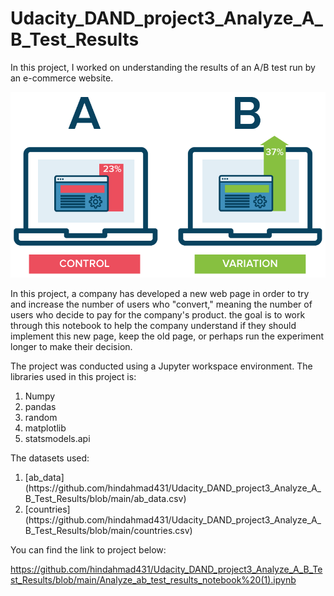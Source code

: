 # Udacity_DAND_project3_Analyze_A_B_Test_Results
In this project, I worked on understanding the results of an A/B test run by an e-commerce website. 

<img src="ab-testing.png" />


In this project, a company has developed a new web page in order to try and increase the number of users who "convert," meaning the number of users who decide to pay for the company's product. the goal is to work through this notebook to help the company understand if they should implement this new page, keep the old page, or perhaps run the experiment longer to make their decision.

The project was conducted using a Jupyter workspace environment. The libraries used in this project is: 

  <ol>
    <li>Numpy</li>
    <li>pandas</li>
    <li>random</li>
    <li>matplotlib</li>
    <li>statsmodels.api</li>
  </ol>
  

The datasets used: 
  <ol>
    <li> [ab_data](https://github.com/hindahmad431/Udacity_DAND_project3_Analyze_A_B_Test_Results/blob/main/ab_data.csv) </li>
    <li> [countries](https://github.com/hindahmad431/Udacity_DAND_project3_Analyze_A_B_Test_Results/blob/main/countries.csv) </li>
  </ol>

You can find the link to project below: 

https://github.com/hindahmad431/Udacity_DAND_project3_Analyze_A_B_Test_Results/blob/main/Analyze_ab_test_results_notebook%20(1).ipynb
